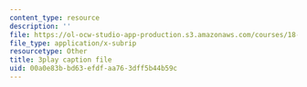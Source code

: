 ```yaml
---
content_type: resource
description: ''
file: https://ol-ocw-studio-app-production.s3.amazonaws.com/courses/18-01sc-single-variable-calculus-fall-2010/00a0e83bbd63efdfaa763dff5b44b59c_4Q37iOyBq44.srt
file_type: application/x-subrip
resourcetype: Other
title: 3play caption file
uid: 00a0e83b-bd63-efdf-aa76-3dff5b44b59c
---
```

